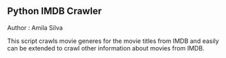 ## Python IMDB Crawler

Author 	: Amila Silva

This script crawls movie generes for the movie titles from IMDB and easily can be extended to crawl other information about movies from IMDB.
